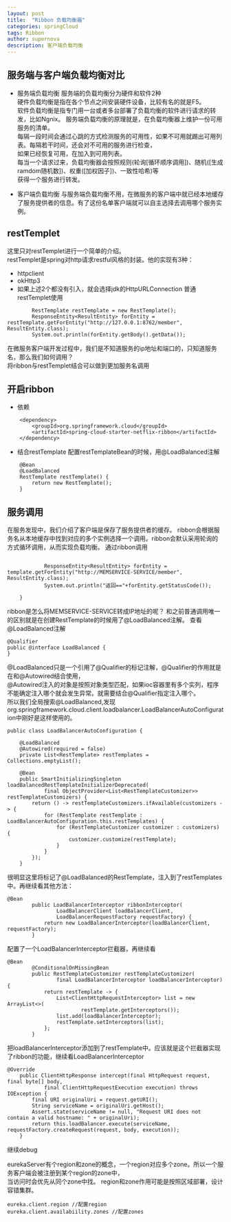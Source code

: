 ```yaml
---
layout: post
title:  "Ribbon 负载均衡器"
categories: springCloud
tags: Ribbon
author: supernova
description: 客户端负载均衡
---
```

## 服务端与客户端负载均衡对比
* 服务端负载均衡
服务端的负载均衡分为硬件和软件2种  
硬件负载均衡是指在各个节点之间安装硬件设备，比较有名的就是F5。  
软件负载均衡是指专门用一台或者多台部署了负载均衡的软件进行请求的转发，比如Ngnix。
服务端负载均衡的原理就是，在负载均衡器上维护一份可用服务的清单。  
每隔一段时间会通过心跳的方式检测服务的可用性，如果不可用就踢出可用列表。每隔若干时间，还会对不可用的服务进行检查，  
如果已经恢复可用，在加入到可用列表。  
每当一个请求过来，负载均衡器会按照规则(轮询[循环顺序调用])、随机([生成ramdom随机数])、权重([加权因子])、一致性哈希)等  
获得一个服务进行转发。

* 客户端负载均衡
与服务端负载均衡不用，在微服务的客户端中就已经本地缓存了服务提供者的信息。有了这份名单客户端就可以自主选择去调用哪个服务实例。

## restTemplet
这里只对restTemplet进行一个简单的介绍。  
restTemplet是spring对http请求restful风格的封装。他的实现有3种：  
* httpclient
* okHttp3
* 如果上述2个都没有引入，就会选择jdk的HttpURLConnection
普通restTemplet使用

```
        RestTemplate restTemplate = new RestTemplate();
        ResponseEntity<ResultEntity> forEntity = restTemplate.getForEntity("http://127.0.0.1:8762/member", ResultEntity.class);
        System.out.println(forEntity.getBody().getData());
```

在微服务客户端开发过程中，我们是不知道服务的ip地址和端口的，只知道服务名，那么我们如何调用？  
将ribbon与restTemplet结合可以做到更加服务名调用

## 开启ribbon
* 依赖

```
    <dependency>
		<groupId>org.springframework.cloud</groupId>
		<artifactId>spring-cloud-starter-netflix-ribbon</artifactId>
	</dependency>
```

* 结合restTemplate
配置restTemplateBean的时候，用@LoadBalanced注解  

```
    @Bean
    @LoadBalanced
    RestTemplate restTemplate() {
        return new RestTemplate();
    }
```

## 服务调用
在服务发现中，我们介绍了客户端是保存了服务提供者的缓存。
ribbon会根据服务名从本地缓存中找到对应的多个实例选择一个调用。ribbon会默认采用轮询的方式循环调用，从而实现负载均衡。
通过ribbon调用

```

            ResponseEntity<ResultEntity> forEntity = template.getForEntity("http://MEMSERVICE-SERVICE/member", ResultEntity.class);
            System.out.println("返回=="+forEntity.getStatusCode());
        
    }
``` 

ribbon是怎么将MEMSERVICE-SERVICE转成IP地址的呢？
和之前普通调用唯一的区别就是在创建RestTemplate的时候用了@LoadBalanced注解。
查看@LoadBalanced注解

```
@Qualifier
public @interface LoadBalanced {
}
```
@LoadBalanced只是一个引用了@Qualifier的标记注解，@Qualifier的作用就是在和@Autowired结合使用，  
@Autowired注入的对象是按照对象类型匹配，如果ioc容器里有多个实列，程序不能确定注入哪个就会发生异常。就需要结合@Qualifier指定注入哪个。  
所以我们全局搜索@LoadBalanced,发现org.springframework.cloud.client.loadbalancer.LoadBalancerAutoConfiguration中刚好是这样使用的。

```
public class LoadBalancerAutoConfiguration {

	@LoadBalanced
	@Autowired(required = false)
	private List<RestTemplate> restTemplates = Collections.emptyList();

	@Bean
	public SmartInitializingSingleton loadBalancedRestTemplateInitializerDeprecated(
			final ObjectProvider<List<RestTemplateCustomizer>> restTemplateCustomizers) {
		return () -> restTemplateCustomizers.ifAvailable(customizers -> {
            for (RestTemplate restTemplate : LoadBalancerAutoConfiguration.this.restTemplates) {
                for (RestTemplateCustomizer customizer : customizers) {
                    customizer.customize(restTemplate);
                }
            }
        });
	}

```

很明显这里将标记了@LoadBalanced的RestTemplate，注入到了restTemplates中。再继续看其他方法：  

```
@Bean
		public LoadBalancerInterceptor ribbonInterceptor(
				LoadBalancerClient loadBalancerClient,
				LoadBalancerRequestFactory requestFactory) {
			return new LoadBalancerInterceptor(loadBalancerClient, requestFactory);
		}
```

配置了一个LoadBalancerInterceptor拦截器，再继续看  

```
@Bean
		@ConditionalOnMissingBean
		public RestTemplateCustomizer restTemplateCustomizer(
				final LoadBalancerInterceptor loadBalancerInterceptor) {
			return restTemplate -> {
                List<ClientHttpRequestInterceptor> list = new ArrayList<>(
                        restTemplate.getInterceptors());
                list.add(loadBalancerInterceptor);
                restTemplate.setInterceptors(list);
            };
		}
```

把loadBalancerInterceptor添加到了restTemplate中。应该就是这个拦截器实现了ribbon的功能，继续看LoadBalancerInterceptor  

```
@Override
	public ClientHttpResponse intercept(final HttpRequest request, final byte[] body,
			final ClientHttpRequestExecution execution) throws IOException {
		final URI originalUri = request.getURI();
		String serviceName = originalUri.getHost();
		Assert.state(serviceName != null, "Request URI does not contain a valid hostname: " + originalUri);
		return this.loadBalancer.execute(serviceName, requestFactory.createRequest(request, body, execution));
	}

```
继续debug


eurekaServer有个region和zone的概念，一个region对应多个zone。所以一个服务客户端会被注册到某个region的zone中，  
当访问时会优先从同个zone中找。
region和zone作用可能是按照区域部署，设计容错集群。

```
eureka.client.region //配置region
eureka.client.availabiility.zones //配置zones
```

